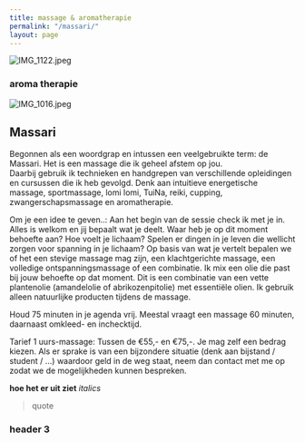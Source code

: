 ```yaml
---
title: massage & aromatherapie
permalink: "/massari/"
layout: page
---
```


![IMG_1122.jpeg](/uploads/IMG_1122.jpeg)

### aroma therapie
![IMG_1016.jpeg](/uploads/IMG_1016.jpeg)

## Massari
 
Begonnen als een woordgrap en intussen een veelgebruikte term: de Massari. Het is een massage die ik geheel afstem op jou.  
Daarbij gebruik ik technieken en handgrepen van verschillende opleidingen en cursussen die ik heb gevolgd. Denk aan intuitieve energetische massage, sportmassage, lomi lomi, TuiNa, reiki, cupping, zwangerschapsmassage en aromatherapie. 

Om je een idee te geven..:
Aan het begin van de sessie check ik met je in. Alles is welkom en jij bepaalt wat je deelt. Waar heb je op dit moment behoefte aan? Hoe voelt je lichaam? Spelen er dingen in je leven die wellicht zorgen voor spanning in je lichaam? Op basis van wat je vertelt bepalen we of het een stevige massage mag zijn, een klachtgerichte massage, een volledige ontspanningsmassage of een combinatie. Ik mix een olie die past bij jouw behoefte op dat moment. Dit is een combinatie van een vette plantenolie (amandelolie of abrikozenpitolie) met essentiële olien. Ik gebruik alleen natuurlijke producten tijdens de massage. 

Houd 75 minuten in je agenda vrij. Meestal vraagt een massage 60 minuten, daarnaast omkleed- en inchecktijd.

Tarief 1 uurs-massage:
Tussen de €55,- en €75,-. 
Je mag zelf een bedrag kiezen. Als er sprake is van een bijzondere situatie (denk aan bijstand / student / …) waardoor geld in de weg staat, neem dan contact met me op zodat we de mogelijkheden kunnen bespreken. 



 
**hoe het er uit ziet**
*italics*

> quote 

### header 3
